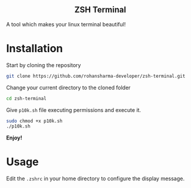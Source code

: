 <h2 align="center">ZSH Terminal</h2>
A tool which makes your linux terminal beautiful!
<br>

# Installation
Start by cloning the repository
``` bash
git clone https://github.com/rohansharma-developer/zsh-terminal.git
```
Change your current directory to the cloned folder
``` bash
cd zsh-terminal
```
Give `p10k.sh` file executing permissions and execute it.
``` bash
sudo chmod +x p10k.sh
./p10k.sh
```
**Enjoy!**
# Usage
Edit the `.zshrc` in your home directory to configure the display message.

